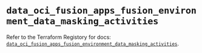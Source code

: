 # `data_oci_fusion_apps_fusion_environment_data_masking_activities`

Refer to the Terraform Registory for docs: [`data_oci_fusion_apps_fusion_environment_data_masking_activities`](https://registry.terraform.io/providers/oracle/oci/6.18.0/docs/data-sources/fusion_apps_fusion_environment_data_masking_activities).
